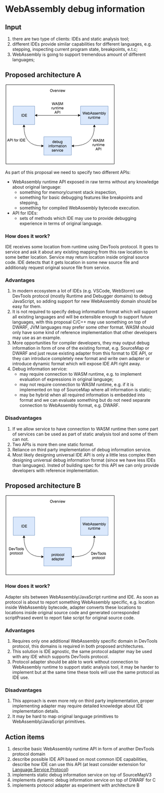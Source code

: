 # WebAssembly debug information

## Input
1. there are two type of clients: IDEs and static analysis tool;
1. different IDEs provide similar capabilities for different languages, e.g. stepping, inspecting current program state, breakpoints, e.t.c;
1. WebAssembly is going to support tremendous amount of different languages;

## Proposed architecture A
![overview](https://raw.githubusercontent.com/ak239/webassembly-debug-information/master/overview.png?token=AAaBsp4XmbD-HUYXDuINSU58l8j-YMxUks5a_ZAiwA%3D%3D)

As part of this proposal we need to specify two different APIs:
* WebAssembly runtime API exposed in raw terms without any knowledge about original language:
  * something for memory/current stack inspection,
  * something for basic debugging features like breakpoints and stepping,
  * something for compiled WebAssembly bytecode execution.
* API for IDEs:
  * sets of methods which IDE may use to provide debugging experience in terms of original language.
### How does it work?
IDE receives some location from runtime using DevTools protocol. It goes to service and ask it about any existing mapping from this raw location to some better location. Service may return location inside original source code. IDE detects that it gets location in some new source file and additionaly request original source file from service.
### Advantages
1. In modern ecosystem a lot of IDEs (e.g. VSCode, WebStorm) use DevTools protocol (mostly Runtime and Debugger domains) to debug JavaScript, so adding support for new WebAssembly domain should be easy for them.
1. It is not required to specify debug information format which will support all existing languages and will be extensible enough to support future languages, with this proposal C/C++ may use something on top of DWARF, JVM languages may prefer some other format. WASM should only have some kind of reference implementation that other developers may use as an example.
1. More opportunities for compiler developers, they may output debug information in form of one of the existing format, e.g. SourceMap or DWARF and just reuse existing adapter from this format to IDE API, or they can introduce completely new format and write own adapter or introduce dynamic format which will expose IDE API right away.
1. Debug information service:
	* may require connection to WASM runtime, e.g. to implement evaluation of expressions in original language;
	* may not require connection to WASM runtime, e.g. if it is implemented on top of SourceMap where all information is static;
	* may be hybrid when all required information is embedded into format and we can evaluate something but do not need separate connection to WebAssembly format, e.g. DWARF.

### Disadvantages
1. If we allow service to have connection to WASM runtime then some part of services can be used as part of static analysis tool and some of them can not.
1. Two APIs is more then one static format.
1. Reliance on third party implementation of debug information service.
1. Most likely designing universal IDE API is only a little less complex then designing universal debug information format (since we have less IDEs than languages). Insted of building spec for this API we can only provide developers with reference implementation.

## Proposed architecture B
![overview](https://raw.githubusercontent.com/ak239/webassembly-debug-information/master/overview-b.png?token=AAaBsp4XmbD-HUYXDuINSU58l8j-YMxUks5a_ZAiwA%3D%3D)
### How does it work?
Adapter sits between WebAssembly/JavaScript runtime and IDE. As soon as protocol is about to report something WebAssembly specific, e.g. location inside WebAssembly bytecode, adapter converts these locations to locations inside original source code and generated corresponded scriptPrased event to report fake script for original source code.
### Advantages
1. Requires only one additional WebAssembly specific domain in DevTools protocol, this domains is required in both proposed architectures.
1. This solution is IDE agnostic, the same protocol adapter may be used with any IDE which supports DevTools protocol.
1. Protocol adapter should be able to work without connection to WebAssembly runtime to support static analysis tool, it may be harder to implement but at the same time these tools will use the same protocol as IDE use.
### Disadvantages
1. This approach is even more rely on third party implementation, proper implementing adapter may require detailed knowledge about IDE implementation details.
2. It may be hard to map original language primitives to WebAssembly/JavaScript primitives.

## Action items
1. describe basic WebAssembly runtime API in form of another DevTools protocol domain
1. describe possible IDE API based on most common IDE capabilities, describe how IDE can use this API (at least consider extension for [Language Service Protocol](https://microsoft.github.io/language-server-protocol/))
1. implements static debug information service on top of SourceMapV3
1. implements dynamic debug information service on top of DWARF for C
1. implements protocol adapter as experiment with architecture B
